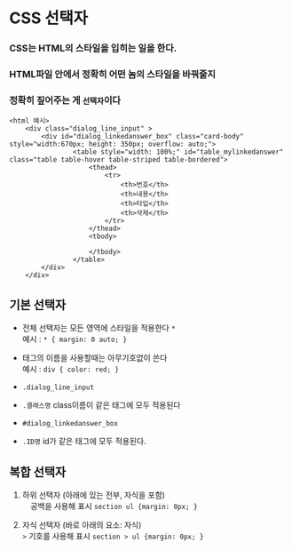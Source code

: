 # CSS 선택자

### CSS는 HTML의 스타일을 입히는 일을 한다.
### HTML파일 안에서 정확히 어떤 놈의 스타일을 바꿔줄지
### 정확히 짚어주는 게 `선택자`이다


```
<html 예시>
	<div class="dialog_line_input" >
		<div id="dialog_linkedanswer_box" class="card-body" style="width:670px; height: 350px; overflow: auto;">
				<table style="width: 100%;" id="table_mylinkedanswer" class="table table-hover table-striped table-bordered">
					<thead>
						<tr>
							<th>번호</th>
							<th>내용</th>
							<th>타입</th>
							<th>삭제</th>
						</tr>
					</thead>
					<tbody>
						
					</tbody>
				</table>
		</div>
	</div>
```

## 기본 선택자
*  전체 선택자는 모든 영역에 스타일을 적용한다 `*`<br>
  예시 : `* { margin: 0 auto; }`
  
* 태그의 이름을 사용할때는 아무기호없이 쓴다<br>
  예시 : `div { color: red; }`
 
* `.dialog_line_input`
* `.클래스명` class이름이 같은 태그에 모두 적용된다<br>

* `#dialog_linkedanswer_box`
* `.ID명` id가 같은 태그에 모두 적용된다.<br>

## 복합 선택자<br>
1. 하위 선택자 (아래에 있는 전부, 자식을 포함)<br>
  `  `공백을 사용해 표시
  `section ul {margin: 0px; }`

2. 자식 선택자 (바로 아래의 요소: 자식)<br>
  `>` 기호를 사용해 표시
  `section > ul {margin: 0px; }`
 
 <a link="https://ssungkang.tistory.com/entry/css-css-%EC%84%A0%ED%83%9D%EC%9E%90selector-%EC%9D%98-%EC%A2%85%EB%A5%98%EC%99%80-%EC%98%88%EC%8B%9C"/>
